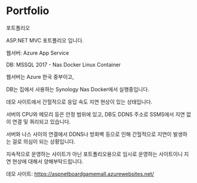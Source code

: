 # Portfolio
포트폴리오

ASP.NET MVC 포트폴리오 입니다.


웹서버: Azure App Service

DB: MSSQL 2017 - Nas Docker Linux Container


웹서버는 Azure 한국 중부이고,

DB는 집에서 사용하는 Synology Nas Docker에서 실행중입니다.

데모 사이트에서 간헐적으로 응답 속도 지연 현상이 있는 상태입니다.

서버의 CPU와 메모리 등은 안정 범위에 있고, DB도 DDNS 주소로 SSMS에서 지연 없이 연결 및 쿼리되고 있습니다.

서버와 나스 사이의 연결에서 DDNS나 방화벽 등으로 인해 간헐적으로 지연이 발생하는 걸로 의심이 되는 상황입니다.

지속적으로 운영하는 사이트가 아닌 포트폴리오용으로 임시로 운영하는 사이트이니 지연 현상에 대해서 양해부탁드립니다.


데모 사이트: https://aspnetboardgamemall.azurewebsites.net/
